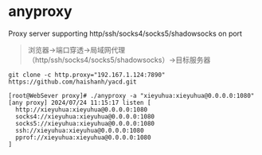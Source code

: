 # anyproxy

Proxy server supporting http/ssh/socks4/socks5/shadowsocks on port

> 浏览器->端口穿透->局域网代理（http/ssh/socks4/socks5/shadowsocks）->目标服务器

```
git clone -c http.proxy="192.167.1.124:7890" https://github.com/haishanh/yacd.git
```


```
[root@WebSever proxy]# ./anyproxy -a "xieyuhua:xieyuhua@0.0.0.0:1080"
[any proxy] 2024/07/24 11:15:17 listen [
  http://xieyuhua:xieyuhua@0.0.0.0:1080 
  socks4://xieyuhua:xieyuhua@0.0.0.0:1080 
  socks5://xieyuhua:xieyuhua@0.0.0.0:1080 
  ssh://xieyuhua:xieyuhua@0.0.0.0:1080 
  pprof://xieyuhua:xieyuhua@0.0.0.0:1080
]
```



